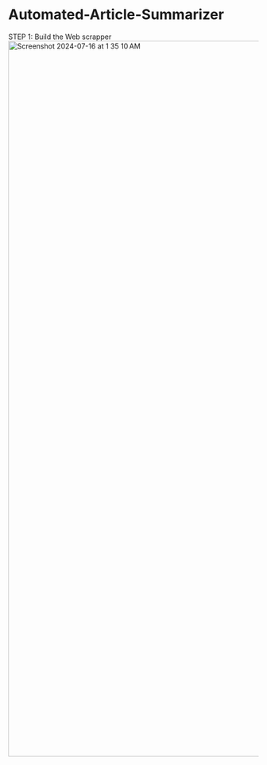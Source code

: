 # Automated-Article-Summarizer
STEP 1: Build the Web scrapper
<img width="1440" alt="Screenshot 2024-07-16 at 1 35 10 AM" src="https://github.com/user-attachments/assets/3bb24800-b93b-4a16-97a7-31a8c57b74e7">
